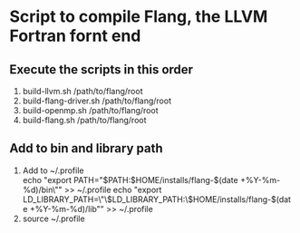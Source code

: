 # Script to compile Flang, the LLVM Fortran fornt end

## Execute the scripts in this order

1.  build-llvm.sh /path/to/flang/root  
2.  build-flang-driver.sh /path/to/flang/root  
3.  build-openmp.sh /path/to/flang/root  
4.  build-flang.sh /path/to/flang/root  

## Add to bin and library path
1.  Add to ~/.profile  
echo "export PATH=\"\$PATH:\$HOME/installs/flang-$(date +%Y-%m-%d)/bin\"" >> ~/.profile  
echo "export LD_LIBRARY_PATH=\"\$LD_LIBRARY_PATH:\$HOME/installs/flang-$(date +%Y-%m-%d)/lib\"" >> ~/.profile  
2.  source ~/.profile  
